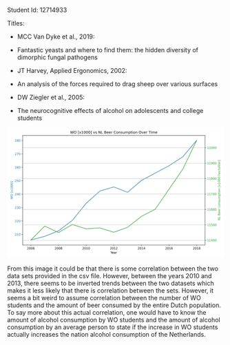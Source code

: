 Student Id: 12714933

Titles:

  - MCC Van Dyke et al., 2019:
  - Fantastic yeasts and where to find them: the hidden diversity of dimorphic fungal pathogens

  - JT Harvey, Applied Ergonomics, 2002:
  - An analysis of the forces required to drag sheep over various surfaces

  - DW Ziegler et al., 2005:
  - The neurocognitive effects of alcohol on adolescents and college students

![WO vs Beer Consumption](wo_vs_beer_consumption.png)

From this image it could be that there is some correlation between the two data
sets provided in the csv file. However, between the years 2010 and 2013, there
seems to be inverted trends between the two datasets which makes it less likely
that there is correlation between the sets. However, it seems a bit weird to
assume correlation between the number of WO students and the amount of beer
consumed by the entire Dutch population. To say more about this actual
correlation, one would have to know the amount of alcohol consumption by WO
students and the amount of alcohol consumption by an average person to state
if the increase in WO students actually increases the nation alcohol
consumption of the Netherlands.
